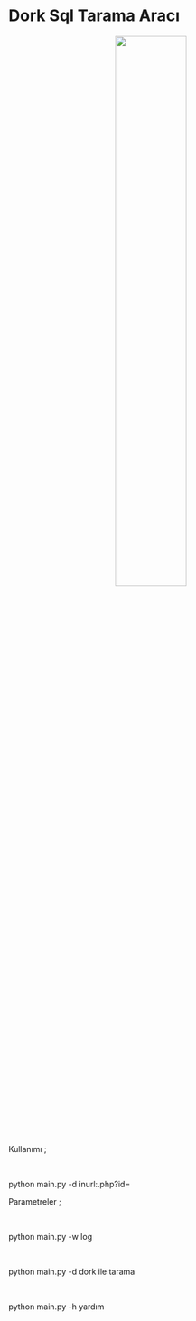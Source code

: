 # Dork Sql Tarama Aracı

<p align="center">
	<img width="50%" src="https://media.discordapp.net/attachments/802963534064517140/814188844362366986/IMG_20210130_191555_156.png?width=427&height=427"></img>
</p>

<p>Kullanımı ; </p> <br> <p> python main.py -d inurl:.php?id= </p>
<p>Parametreler ; </p>  <br> <p> python main.py -w log </p></p>  <br> <p> python main.py -d dork ile tarama </p></p>  <br> <p> python main.py -h yardım </p>
